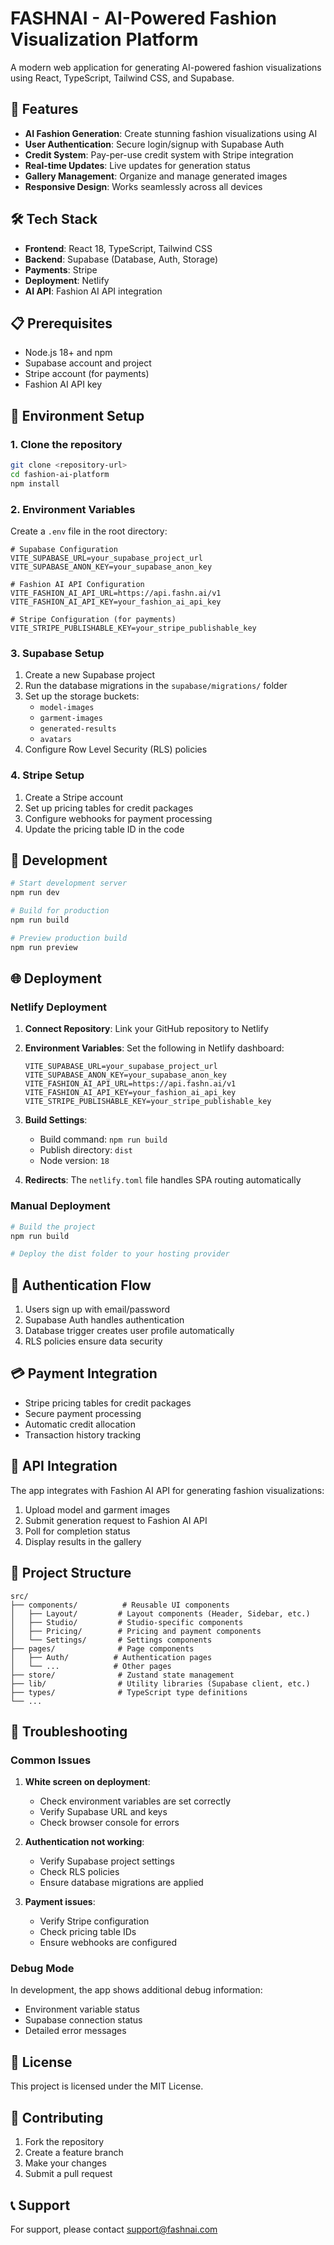 # FASHNAI - AI-Powered Fashion Visualization Platform

A modern web application for generating AI-powered fashion visualizations using React, TypeScript, Tailwind CSS, and Supabase.

## 🚀 Features

- **AI Fashion Generation**: Create stunning fashion visualizations using AI
- **User Authentication**: Secure login/signup with Supabase Auth
- **Credit System**: Pay-per-use credit system with Stripe integration
- **Real-time Updates**: Live updates for generation status
- **Gallery Management**: Organize and manage generated images
- **Responsive Design**: Works seamlessly across all devices

## 🛠️ Tech Stack

- **Frontend**: React 18, TypeScript, Tailwind CSS
- **Backend**: Supabase (Database, Auth, Storage)
- **Payments**: Stripe
- **Deployment**: Netlify
- **AI API**: Fashion AI API integration

## 📋 Prerequisites

- Node.js 18+ and npm
- Supabase account and project
- Stripe account (for payments)
- Fashion AI API key

## 🔧 Environment Setup

### 1. Clone the repository
```bash
git clone <repository-url>
cd fashion-ai-platform
npm install
```

### 2. Environment Variables

Create a `.env` file in the root directory:

```env
# Supabase Configuration
VITE_SUPABASE_URL=your_supabase_project_url
VITE_SUPABASE_ANON_KEY=your_supabase_anon_key

# Fashion AI API Configuration
VITE_FASHION_AI_API_URL=https://api.fashn.ai/v1
VITE_FASHION_AI_API_KEY=your_fashion_ai_api_key

# Stripe Configuration (for payments)
VITE_STRIPE_PUBLISHABLE_KEY=your_stripe_publishable_key
```

### 3. Supabase Setup

1. Create a new Supabase project
2. Run the database migrations in the `supabase/migrations/` folder
3. Set up the storage buckets:
   - `model-images`
   - `garment-images` 
   - `generated-results`
   - `avatars`
4. Configure Row Level Security (RLS) policies

### 4. Stripe Setup

1. Create a Stripe account
2. Set up pricing tables for credit packages
3. Configure webhooks for payment processing
4. Update the pricing table ID in the code

## 🚀 Development

```bash
# Start development server
npm run dev

# Build for production
npm run build

# Preview production build
npm run preview
```

## 🌐 Deployment

### Netlify Deployment

1. **Connect Repository**: Link your GitHub repository to Netlify

2. **Environment Variables**: Set the following in Netlify dashboard:
   ```
   VITE_SUPABASE_URL=your_supabase_project_url
   VITE_SUPABASE_ANON_KEY=your_supabase_anon_key
   VITE_FASHION_AI_API_URL=https://api.fashn.ai/v1
   VITE_FASHION_AI_API_KEY=your_fashion_ai_api_key
   VITE_STRIPE_PUBLISHABLE_KEY=your_stripe_publishable_key
   ```

3. **Build Settings**:
   - Build command: `npm run build`
   - Publish directory: `dist`
   - Node version: `18`

4. **Redirects**: The `netlify.toml` file handles SPA routing automatically

### Manual Deployment

```bash
# Build the project
npm run build

# Deploy the dist folder to your hosting provider
```

## 🔐 Authentication Flow

1. Users sign up with email/password
2. Supabase Auth handles authentication
3. Database trigger creates user profile automatically
4. RLS policies ensure data security

## 💳 Payment Integration

- Stripe pricing tables for credit packages
- Secure payment processing
- Automatic credit allocation
- Transaction history tracking

## 🎨 API Integration

The app integrates with Fashion AI API for generating fashion visualizations:

1. Upload model and garment images
2. Submit generation request to Fashion AI API
3. Poll for completion status
4. Display results in the gallery

## 📁 Project Structure

```
src/
├── components/          # Reusable UI components
│   ├── Layout/         # Layout components (Header, Sidebar, etc.)
│   ├── Studio/         # Studio-specific components
│   ├── Pricing/        # Pricing and payment components
│   └── Settings/       # Settings components
├── pages/              # Page components
│   ├── Auth/          # Authentication pages
│   └── ...            # Other pages
├── store/              # Zustand state management
├── lib/                # Utility libraries (Supabase client, etc.)
├── types/              # TypeScript type definitions
└── ...
```

## 🐛 Troubleshooting

### Common Issues

1. **White screen on deployment**:
   - Check environment variables are set correctly
   - Verify Supabase URL and keys
   - Check browser console for errors

2. **Authentication not working**:
   - Verify Supabase project settings
   - Check RLS policies
   - Ensure database migrations are applied

3. **Payment issues**:
   - Verify Stripe configuration
   - Check pricing table IDs
   - Ensure webhooks are configured

### Debug Mode

In development, the app shows additional debug information:
- Environment variable status
- Supabase connection status
- Detailed error messages

## 📝 License

This project is licensed under the MIT License.

## 🤝 Contributing

1. Fork the repository
2. Create a feature branch
3. Make your changes
4. Submit a pull request

## 📞 Support

For support, please contact [support@fashnai.com](mailto:support@fashnai.com)